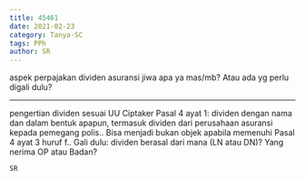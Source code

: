 ```yaml
---
title: 45461
date: 2021-02-23
category: Tanya-SC
tags: PPh
author: SR
---
```


aspek perpajakan dividen asuransi jiwa apa ya mas/mb? Atau ada yg perlu digali dulu?

---

pengertian dividen sesuai UU Ciptaker Pasal 4 ayat 1: dividen dengan nama dan dalam bentuk apapun, termasuk dividen dari perusahaan asuransi kepada pemegang polis.. Bisa menjadi bukan objek apabila memenuhi Pasal 4 ayat 3 huruf f.. Gali dulu: dividen berasal dari mana (LN atau DN)? Yang nerima OP atau Badan?

`SR`
